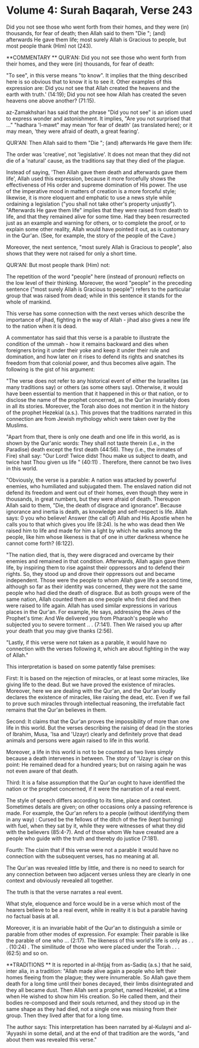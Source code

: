 Volume 4: Surah Baqarah, Verse 243
==================================

Did you not see those who went forth from their homes, and they were
(in) thousands, for fear of death; then Allah said to them "Die "; (and)
afterwards He gave them life; most surely Allah is Gracious to people,
but most people thank (Him) not (243).

**COMMENTARY
**
QUR'AN: Did you not see those who went forth from their homes, and they
were (in) thousands, for fear of death:

"To see", in this verse means "to know". It implies that the thing
described here is so obvious that to know it is to see it. Other
examples of this expression are: Did you not see that Allah created the
heavens and the earth with truth.' (14:19); Did you not see how Allah
has created the seven heavens one above another? (71:15).

az-Zamakhshari has said that the phrase "Did you not see" is an idiom
used to express wonder and astonishment. It implies, "Are you not
surprised that ..." "hadhara 'l-mawt" may mean 'for fear of death' (as
translated here); or it may mean, 'they were afraid of death, a great
fearing'.

QUR'AN: Then Allah said to them "Die "; (and) afterwards He gave them
life:

The order was 'creative', not 'legislative'. It does not mean that they
did not die of a 'natural' cause, as the traditions say that they died
of the plague.

Instead of saying, 'Then Allah gave them death and afterwards gave them
life', Allah used this expression, because it more forcefully shows the
effectiveness of His order and supreme domination of His power. The use
of the imperative mood in matters of creation is a more forceful style;
likewise, it is more eloquent and emphatic to use a news style while
ordaining a legislation ("you shall not take other's property
unjustly"). "Afterwards He gave them life" implies that they were raised
from death to life, and that they remained alive for some time. Had they
been resurrected just as an example and warning for others, or to
complete the proof, or to explain some other reality, Allah would have
pointed it out, as is customary in the Qur'an. (See, for example, the
story of the people of the Cave.)

Moreover, the next sentence, "most surely Allah is Gracious to people",
also shows that they were not raised for only a short time.

QUR'AN: But most people thank (Him) not:

The repetition of the word "people" here (instead of pronoun) reflects
on the low level of their thinking. Moreover, the word "people" in the
preceding sentence ("most surely Allah is Gracious to people") refers to
the particular group that was raised from dead; while in this sentence
it stands for the whole of mankind.

This verse has some connection with the next verses which describe the
importance of jihad, fighting in the way of Allah - jihad also gives a
new life to the nation when it is dead.

A commentator has said that this verse is a parable to illustrate the
condition of the ummah - how it remains backward and dies when
foreigners bring it under their yoke and keep it under their rule and
domination, and how later on it rises to defend its rights and snatches
its freedom from that colonial power, and thus becomes alive again. The
following is the gist of his argument:­

"The verse does not refer to any historical event of either the
Israelites (as many traditions say) or others (as some others say).
Otherwise, it would have been essential to mention that it happened in
this or that nation, or to disclose the name of the prophet concerned,
as the Qur'an invariably does in all its stories. Moreover, the Torah
also does not mention it in the history of the prophet Hezekial (a.s.).
This proves that the traditions narrated in this connection are from
Jewish mythology which were taken over by the Muslims.

"Apart from that, there is only one death and one life in this world,
as is shown by the Qur'anic words: They shall not taste therein (i.e.,
in the Paradise) death except the first death (44:56). They (i.e., the
inmates of Fire) shall say: "Our Lord! Twice didst Thou make us subject
to death, and twice hast Thou given us life " (40:11) . Therefore, there
cannot be two lives in this world.

"Obviously, the verse is a parable: A nation was attacked by powerful
enemies, who humiliated and subjugated them. The enslaved nation did not
defend its freedom and went out of their homes, even though they were in
thousands, in great numbers, but they were afraid of death. Thereupon
Allah said to them, "Die, the death of disgrace and ignorance". Because
ignorance and inertia is death, as knowledge and self-respect is life.
Allah says: 0 you who believe! Answer (the call of) Allah and His
Apostle when he calls you to that which gives you life (8:24). Is he who
was dead then We raised him to life and made for him a light by which he
walks among the people, like him whose likeness is that of one in utter
darkness whence he cannot come forth? (6:122).

"The nation died, that is, they were disgraced and overcame by their
enemies and remained in that condition. Afterwards, Allah again gave
them life, by inspiring them to rise against their oppressors and to
defend their rights. So, they stood up and drove their oppressors out
and became independent. Those were the people to whom Allah gave life a
second time, although so far as their identity was concerned, they were
not the same people who had died the death of disgrace. But as both
groups were of the same nation, Allah counted them as one people who
first died and then were raised to life again. Allah has used similar
expressions in various places in the Qur'an. For example, He says,
addressing the Jews of the Prophet's time: And We delivered you from
Pharaoh's people who subjected you to severe torment .. . (7:141). Then
We raised you up after your death that you may give thanks (2:56).

"Lastly, if this verse were not taken as a parable, it would have no
connection with the verses following it, which are about fighting in the
way of Allah."

This interpretation is based on some patently false premises:

First: It is based on the rejection of miracles, or at least some
miracles, like giving life to the dead. But we have proved the existence
of miracles. Moreover, here we are dealing with the Qur'an, and the
Qur'an loudly declares the existence of miracles, like raising the dead,
etc. Even if we fail to prove such miracles through intellectual
reasoning, the irrefutable fact remains that the Qur'an believes in
them.

Second: It claims that the Qur'an proves the impossibility of more than
one life in this world. But the verses describing the raising of dead
(in the stories of Ibrahim, Musa, 'Isa and 'Uzayr) clearly and
definitely prove that dead animals and persons were again raised to life
in this world.

Moreover, a life in this world is not to be counted as two lives simply
because a death intervenes in between. The story of 'Uzayr is clear on
this point: He remained dead for a hundred years; but on raising again
he was not even aware of that death.

Third: It is a false assumption that the Qur'an ought to have
identified the nation or the prophet concerned, if it were the narration
of a real event.

The style of speech differs according to its time, place and context.
Sometimes details are given; on other occasions only a passing reference
is made. For example, the Qur'an refers to a people (without identifying
them in any way) : Cursed be the fellows of the ditch of the fire (kept
burning) with fuel, when they sat by it, while they were witnesses of
what they did with the believers (85:4-7). And of those whom We have
created are a people who guide with the truth and thereby do justice
(7:181).

Fourth: The claim that if this verse were not a parable it would have
no connection with the subsequent verses, has no meaning at all.

The Qur'an was revealed little by little, and there is no need to
search for any connection between two adjacent verses unless they are
clearly in one context and obviously revealed all together.

The truth is that the verse narrates a real event.

What style, eloquence and force would be in a verse which most of the
hearers believe to be a real event, while in reality it is but a parable
having no factual basis at all.

Moreover, it is an invariable habit of the Qur'an to distinguish a
simile or parable from other modes of expression. For example: Their
parable is like the parable of one who ... (2:17). The likeness of this
world's life is only as . . . (10:24) . The similitude of those who were
placed under the Torah . . . (62:5) and so on.

**TRADITIONS
**
It is reported in al-Ihtijaj from as-Sadiq (a.s.) that he said, inter
alia, in a tradition: "Allah made alive again a people who left their
homes fleeing from the plague; they were innumerable. So Allah gave them
death for a long time until their bones de­cayed, their limbs
disintegrated and they all became dust. Then Allah sent a prophet, named
Hezekiel, at a time when He wished to show him His creation. So He
called them, and their bodies re-composed and their souls returned, and
they stood up in the same shape as they had died, not a single one was
missing from their group. Then they lived after that for a long time.

The author says: This interpretation has been narrated by al-Kulayni
and al-'Ayyashi in some detail, and at the end of that tradition are the
words, "and about them was revealed this verse."

